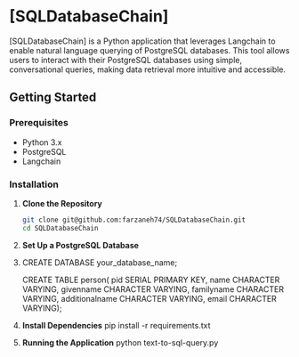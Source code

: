 # [SQLDatabaseChain]

[SQLDatabaseChain] is a Python application that leverages Langchain to enable natural language querying of PostgreSQL databases. This tool allows users to interact with their PostgreSQL databases using simple, conversational queries, making data retrieval more intuitive and accessible.

## Getting Started

### Prerequisites

- Python 3.x
- PostgreSQL
- Langchain

### Installation

1. **Clone the Repository**

   ```bash
   git clone git@github.com:farzaneh74/SQLDatabaseChain.git
   cd SQLDatabaseChain
2. **Set Up a PostgreSQL Database**
3. 
   CREATE DATABASE your_database_name;
   
   CREATE TABLE person(  pid SERIAL             PRIMARY KEY,
                              name CHARACTER VARYING,
                         givenname CHARACTER VARYING,
                        familyname CHARACTER VARYING,
                    additionalname CHARACTER VARYING,
                             email CHARACTER VARYING);
5. **Install Dependencies**
   pip install -r requirements.txt

6. **Running the Application**
   python text-to-sql-query.py
   
